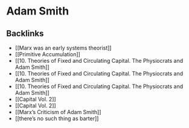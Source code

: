 # Adam Smith



## Backlinks

-   [[Marx was an early systems theorist]]
-   [[Primitive Accumulation]]
-   [[10. Theories of Fixed and Circulating Capital. The Physiocrats and Adam Smith]]
-   [[10. Theories of Fixed and Circulating Capital. The Physiocrats and Adam Smith]]
-   [[10. Theories of Fixed and Circulating Capital. The Physiocrats and Adam Smith]]
-   [[Capital Vol. 2]]
-   [[Capital Vol. 2]]
-   [[Marx&rsquo;s Criticism of Adam Smith]]
-   [[there&rsquo;s no such thing as barter]]
